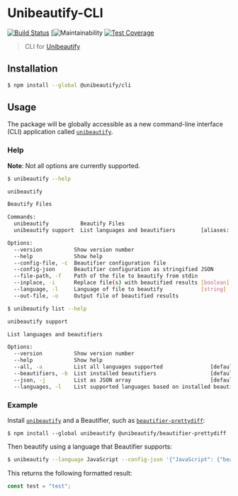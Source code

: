# Unibeautify-CLI

[![Build Status](https://travis-ci.com/Unibeautify/cli.svg?branch=master)](https://travis-ci.com/Unibeautify/cli) [![![Maintainability](https://api.codeclimate.com/v1/badges/722b515b28d1bb71b6c7/maintainability)](https://codeclimate.com/github/Unibeautify/cli/maintainability) [![Test Coverage](https://api.codeclimate.com/v1/badges/722b515b28d1bb71b6c7/test_coverage)](https://codeclimate.com/github/Unibeautify/cli/test_coverage)

> CLI for [Unibeautify](https://github.com/Unibeautify/unibeautify)

## Installation

```bash
$ npm install --global @unibeautify/cli
```

## Usage

The package will be globally accessible as a new command-line interface (CLI) application called [`unibeautify`](https://github.com/Unibeautify/unibeautify).

### Help

**Note**: Not all options are currently supported.

```bash
$ unibeautify --help

unibeautify

Beautify Files

Commands:
  unibeautify          Beautify Files                                  [default]
  unibeautify support  List languages and beautifiers        [aliases: list, ls]

Options:
  --version          Show version number                               [boolean]
  --help             Show help                                         [boolean]
  --config-file, -c  Beautifier configuration file                      [string]
  --config-json      Beautifier configuration as stringified JSON       [string]
  --file-path, -f    Path of the file to beautify from stdin            [string]
  --inplace, -i      Replace file(s) with beautified results [boolean] [default: false]  
  --language, -l     Language of file to beautify            [string] [required]
  --out-file, -o     Output file of beautified results                  [string]

```
```bash
$ unibeautify list --help

unibeautify support

List languages and beautifiers

Options:
  --version          Show version number                               [boolean]
  --help             Show help                                         [boolean]
  --all, -a          List all languages supported               [default: false]
  --beautifiers, -b  List installed beautifiers                 [default: false]
  --json, -j         List as JSON array                         [default: false]
  --languages, -l    List supported languages based on installed beautifiers [default: false]
```

### Example

Install [`unibeautify`](https://github.com/Unibeautify/unibeautify) and a Beautifier, such as [`beautifier-prettydiff`](https://github.com/Unibeautify/beautifier-prettydiff):

```
$ npm install --global unibeautify @unibeautify/beautifier-prettydiff
```

Then beautify using a language that Beautifier supports:

```bash
$ unibeautify --language JavaScript --config-json '{"JavaScript": {"beautifiers": ["ESLint"],"quotes": "double"}}' <<< "const test = 'test';"
```

This returns the following formatted result:

```javascript
const test = "test";
```
